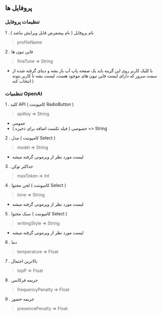 ## پروفایل ها

### تنظیمات پروفایل

1 . نام پروفایل ( نام پیشفرض قابل ویرایش نباشد )
> profileName

2 . فاین تیون ها
> fineTune => String
 - با کلیک کاربر روی این گزینه باید یک صفحه پاپ آپ باز بشه و دیتای گرفته شده از سمت سرور که دارای لیست فاین تیون های موجود هست، لیست بشه تا کاربر بتونه انتخاب کنه )

### تنظمیات OpenAI

1 . کلید API ( کامپوننت RadioButton )
> apiKey => String
- عمومی
- خصوصی ( فیلد تکست اضافه برای ذخیره ) => String

2 . مدل ( کامپوننت Select )
> model => String
  - لیست مورد نظر از ویرمونی گرفته میشه

3 . حداکثر توکن
> maxToken => Int

4 . لحن محتوا ( کامپوننت Select )
> tone => String
  - لیست مورد نظر از ویرمونی گرفته میشه

5 . سبک محتوا ( کامپوننت Select )
> writingStyle => String
  - لیست مورد نظر از ویرمونی گرفته میشه

6 . دما
> temperature => Float

7 . بالاترین احتمال
> topP => Float

8 . جریمه فرکانس
> frequencyPenalty => Float

9 . جریمه حضور
> presencePenalty => Float
